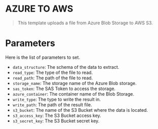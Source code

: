 # AZURE TO AWS
> This template uploads a file from Azure Blob Storage to AWS S3.

# Parameters

Here is the list of parameters to set.
- `data_structure`: The schema of the data to extract.
- `read_type`: The type of the file to read.
- `read_path`: The path of the file to read.
- `storage_name`: The storage name of the Azure Blob storage.
- `sas_token`: The SAS Token to access the storage.
- `azure_container`: The container name of the Blob Storage.
- `write_type`: The type to write the result in.
- `write_path`: The path of the result file.
- `s3_bucket`: The name of the S3 Bucket where the data is located.
- `s3_access_key`: The S3 Bucket access key.
- `s3_secret_key`: The S3 Bucket secret key.
